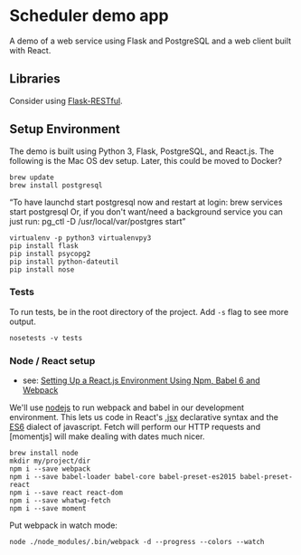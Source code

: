 # Scheduler demo app

A demo of a web service using Flask and PostgreSQL and a web client built with React.


## Libraries

Consider using [Flask-RESTful](https://flask-restful.readthedocs.io/).

## Setup Environment

The demo is built using Python 3, Flask, PostgreSQL, and React.js. The following is the Mac OS dev setup. Later, this could be moved to Docker?

    brew update
    brew install postgresql

&ldquo;To have launchd start postgresql now and restart at login:
  brew services start postgresql
Or, if you don't want/need a background service you can just run:
  pg_ctl -D /usr/local/var/postgres start&rdquo;

    virtualenv -p python3 virtualenvpy3
    pip install flask
    pip install psycopg2
    pip install python-dateutil
    pip install nose


### Tests

To run tests, be in the root directory of the project. Add `-s` flag to see more output.

    nosetests -v tests


### Node / React setup
* see: [Setting Up a React.js Environment Using Npm, Babel 6 and Webpack](https://www.codementor.io/tamizhvendan/tutorials/beginner-guide-setup-reactjs-environment-npm-babel-6-webpack-du107r9zr)

We'll use [nodejs](https://nodejs.org/) to run webpack and babel in our development environment. This lets us code in React's [.jsx](https://facebook.github.io/react/docs/jsx-in-depth.html) declarative syntax and the [ES6](http://es6-features.org/) dialect of javascript. Fetch will perform our HTTP requests and [momentjs] will make dealing with dates much nicer.

    brew install node
    mkdir my/project/dir
    npm i --save webpack
    npm i --save babel-loader babel-core babel-preset-es2015 babel-preset-react
    npm i --save react react-dom
    npm i --save whatwg-fetch
    npm i --save moment

Put webpack in watch mode:

    node ./node_modules/.bin/webpack -d --progress --colors --watch


